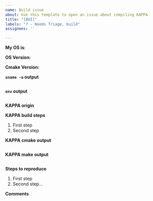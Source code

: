 ```yaml
---
name: Build issue
about: Use this template to open an issue about compiling KAPPA
title: "[BUI]"
labels: "? - Needs Triage, build"
assignees: ''

---
```


<!-- Please provide information on your operating system
    * Linux
    * macOS
    * Windows
--> 
**My OS is**: 

<!-- Please provide the version of your OS. 
    * Linux: you can provide the output of `cat /etc/os-release`. 
    * macOS: `sw_vers -productVersion` 
    * Windows:
-->
**OS Version:**

<!-- Please provide the version of cmake `cmake --version` --> 
**Cmake Version:**

**`uname -a` output**
<!-- Provide the output of the `uname -a` command -->

```
```

**`env` output**
<!-- Provide the output of `env` command just before starting up the compilation --> 

```
```

**KAPPA origin**
<!-- Describe how you retrieved the KAPPA source code 
    For example `git clone https://github.com/lkampoli/kappa.git`
-->

**KAPPA build steps**
<!-- If you compiled KAPPA from source, please provide a detailed step-by-step procedure that you used to build it -->
1. First step
2. Second step

**KAPPA cmake output**
<!-- If you compiled KAPPA from source, please provide cmake command you used and its output --> 
```
```

**KAPPA make output**
<!-- If you compiled KAPPA from source, please provide the output of the `make VERBOSE=1` command -->
```
```

**Steps to reproduce**
<!-- Describe all the steps to reproduce your problem -->

1. First step
2. Second step... 

**Comments**
<!-- Additional comments that can be useful to solve the problem -->
